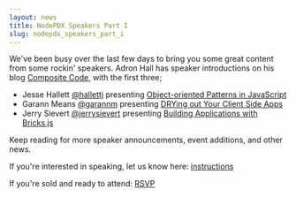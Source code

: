 ```yaml
---
layout: news
title: NodePDX Speakers Part I
slug: nodepdx_speakers_part_i
---
```

We've been busy over the last few days to bring you some great content from some rockin' speakers. Adron Hall has speaker introductions on his blog [Composite Code](http://compositecode.com), with the first three;

- Jesse Hallett [@hallettj](https://twitter.com/#!/hallettj) presenting [Object-oriented Patterns in JavaScript](http://wp.me/pXk7p-1gg)
- Garann Means [@garannm](https://twitter.com/#!/garannm) presenting [DRYing out Your Client Side Apps](http://wp.me/pXk7p-1g2)
- Jerry Sievert [@jerrysievert](https://twitter.com/#!/jerrysievert) presenting [Building Applications with Bricks.js](http://wp.me/pXk7p-1gJ)

Keep reading for more speaker announcements, event additions, and other news.

If you're interested in speaking, let us know here: [instructions](https://github.com/nodepdx/nodepdx.github.com/blob/gh-pages/proposals/README.md)

If you're sold and ready to attend: [RSVP](http://lanyrd.com/2012/nodepdx/)
